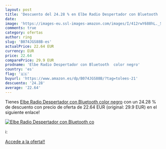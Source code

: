 ```yaml
---
layout: post
title: 'Descuento del 24.28 % en Elbe Radio Despertador con Bluetooth  co'
date: 
image: 'https://images-eu.ssl-images-amazon.com/images/I/412rwY688hL._SL200_.jpg'
comments: true
category: ofertas
author: ring
slug: 'B074JGS88B-es'
actualPrice: 22.64 EUR
currency: EUR
price: 22.64
comparePrice: 29.9 EUR
prodname: 'Elbe Radio Despertador con Bluetooth  color negro'
country: 'es'
flag: '🇪🇸'
buyurl: 'https://www.amazon.es/dp/B074JGS88B/?tag=tolees-21'
descuento: '24.28'
average: '22.64'
---
```


Tienes [Elbe Radio Despertador con Bluetooth  color negro](https://www.amazon.es/dp/B074JGS88B/?tag=tolees-21) con un 24.28 % de descuento con precio de oferta de 22.64 EUR (original: 29.9 EUR) en el siguiente enlace!

[![Elbe Radio Despertador con Bluetooth  co](https://images-eu.ssl-images-amazon.com/images/I/412rwY688hL._SL200_.jpg)](https://www.amazon.es/dp/B074JGS88B/?tag=tolees-21)

ℹ️:


[Accede a la oferta!!](https://www.amazon.es/dp/B074JGS88B/?tag=tolees-21)

